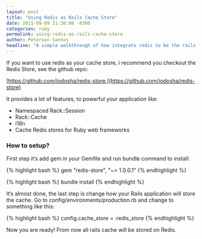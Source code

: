 ```yaml
---
layout: post
title: "Using Redis as Rails Cache Store"
date: 2011-09-09 21:38:08 -0300
categories: ruby
permalink: using-redis-as-rails-cache-store
author: Peterson Santos
headline: "A simple walkthrough of how integrate redis to be the rails cache store  for your application"
---
```


If you want to use redis as your cache store, i recommend you checkout the Redis Store, see the github repo:

[https://github.com/jodosha/redis-store.](https://github.com/jodosha/redis-store)

It provides a lot of features, to powerful your application like:

* Namespaced Rack::Session
* Rack::Cache
* i18n
* Cache Redis stores for Ruby web frameworks

### How to setup?

First step it’s add gem in your Gemfile and run bundle command to install:

{% highlight bash %}
gem "redis-store", "~> 1.0.0.1"
{% endhighlight %}

{% highlight bash %}
bundle install
{% endhighlight %}

It’s almost done, the last step is change how your Rails application will store the cache.
Go to config/environments/production.rb and change to something like this:

{% highlight bash %}
config.cache_store = :redis_store
{% endhighlight %}

Now you are ready! From now all rails cache will be stored on Redis.
